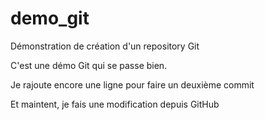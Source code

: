 # demo_git
Démonstration de création d'un repository Git

C'est une démo Git qui se passe bien.

Je rajoute encore une ligne pour faire un deuxième commit

Et maintent, je fais une modification depuis GitHub
